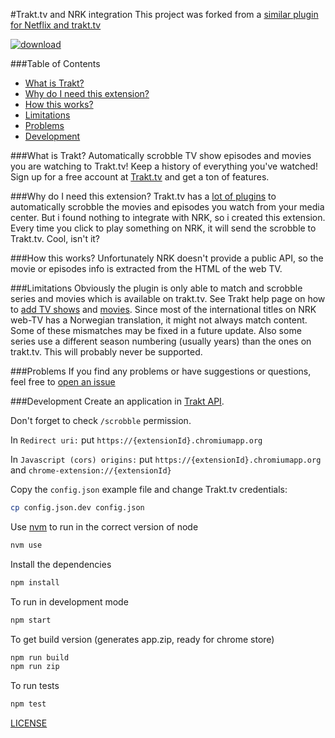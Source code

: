 #Trakt.tv and NRK integration
This project was forked from a [similar plugin for Netflix and trakt.tv](https://github.com/tegon/traktflix)

[![download](ChromeWebStore_BadgeWBorder_v2_206x58.png)](https://chrome.google.com/webstore/detail/traktnrk-nrk-and-trakttv/pmdefhmfakfklmghckphgnfifbcmeahk)

###Table of Contents
* [What is Trakt?](#what-is-trakt)
* [Why do I need this extension?](#why-do-i-need-this-extension)
* [How this works?](#how-this-works)
* [Limitations](#limitations)
* [Problems](#problems)
* [Development](#development)

###What is Trakt?
Automatically scrobble TV show episodes and movies you are watching to Trakt.tv! Keep a history of everything you've watched! Sign up for a free account at [Trakt.tv](http://trakt.tv) and get a ton of features.

###Why do I need this extension?
Trakt.tv has a [lot of plugins](http://trakt.tv/downloads) to automatically scrobble the movies and episodes you watch from your media center.
But i found nothing to integrate with NRK, so i created this extension.
Every time you click to play something on NRK, it will send the scrobble to Trakt.tv. Cool, isn't it?

###How this works?
Unfortunately NRK doesn't provide a public API, so the movie or episodes info is extracted from the HTML of the web TV.

###Limitations
Obviously the plugin is only able to match and scrobble series and movies which is available on trakt.tv. See Trakt help page on how to [add TV shows](http://support.trakt.tv/knowledgebase/articles/151225-how-do-i-add-a-missing-tv-show) and [movies](http://support.trakt.tv/knowledgebase/articles/151226-how-do-i-add-a-missing-movie). 
Since most of the international titles on NRK web-TV has a Norwegian translation, it might not always match content. Some of these mismatches may be fixed in a future update.
Also some series use a different season numbering (usually years) than the ones on trakt.tv. This will probably never be supported.  

###Problems
If you find any problems or have suggestions or questions, feel free to [open an issue](https://github.com/mrmamen/traktflix/issues/new)

###Development
Create an application in [Trakt API](http://trakt.tv/oauth/applications/new).

Don't forget to check `/scrobble` permission.

In `Redirect uri:` put `https://{extensionId}.chromiumapp.org`

In `Javascript (cors) origins:` put `https://{extensionId}.chromiumapp.org` and `chrome-extension://{extensionId}`

Copy the `config.json` example file and change Trakt.tv credentials:
```bash
cp config.json.dev config.json
```

Use [nvm](https://github.com/creationix/nvm) to run in the correct version of node

```bash
nvm use
```

Install the dependencies
```bash
npm install
```

To run in development mode
```bash
npm start
```

To get build version (generates app.zip, ready for chrome store)
```bash
npm run build
npm run zip
```

To run tests
```bash
npm test
```

[LICENSE](LICENSE)

